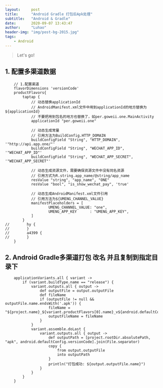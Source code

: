 ```yaml
---
layout:     post
title:      "Android Gradle 打包后Apk处理"
subtitle:   "Android & Gradle"
date:       2020-09-07 13:43:47
author:     "Luhao"
header-img: "img/post-bg-2015.jpg"
tags:
	- Android
---
```


> Let's go!

## 1. 配置多渠道数据
	    // 1.配置渠道
	    flavorDimensions 'versionCode'
	    productFlavors{
	        taptap {
	            // 动态替换applicationId
	            // AndroidManifest.xml文件中用到applicationId的地方替换为${applicationId}
	            // 不要把用到包名的地方也替换了，如per.goweii.one.MainActivity
	            applicationId "per.goweii.one"
	
	            // 动态生成常量
	            // 引用方法为BuildConfig.HTTP_DOMAIN
	            buildConfigField "String", "HTTP_DOMAIN", '"http://api.app.one/"'
	            buildConfigField "String", "WECHAT_APP_ID", '"WECHAT_APP_ID"'
	            buildConfigField "String", "WECHAT_APP_SECRET", '"WECHAT_APP_SECRET"'
	
	            // 动态生成资源文件，需要确保资源文件中没有同名资源
	            // 引用方式为R.string.app_name/@string/app_name
	            resValue "string", "app_name", "ONE"
	            resValue "bool", "is_show_wechat_pay", 'true'
	
	            // 动态生成AndroidManifest.xml文件引用
	            // 引用方法为${UMENG_CHANNEL_VALUE}
	            manifestPlaceholders = [
	                    UMENG_CHANNEL_VALUE: "one",
	                    UMENG_APP_KEY      : "UMENG_APP_KEY",
	            ]
	        }
	//        hy {
	//        }
	//        a4399 {
	//        }
	    }

## 2. Android Gradle多渠道打包 改名 并且复制到指定目录下


	    applicationVariants.all { variant ->
	        if (variant.buildType.name == "release") {
	            variant.outputs.all { output ->
	                def outputFile = output.outputFile
	                def fileName
	                if (outputFile != null && outputFile.name.endsWith('.apk')) {
	                    fileName = "${project.name}_${variant.productFlavors[0].name}_v${android.defaultConfig.versionName}.apk"
	                    outputFileName = fileName
	                }
	            }
	            variant.assemble.doLast {
	                variant.outputs.all { output ->
	                    def outputPath = [project.rootDir.absolutePath, "apk", android.defaultConfig.versionCode].join(File.separator)
	                    copy {
	                        from output.outputFile
	                        into outputPath
	                    }
	                    println("打包成功: ${output.outputFile.name}")
	                }
	            }
	        }
	    }
	

